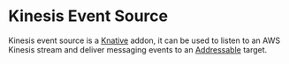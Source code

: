 # Kinesis Event Source

Kinesis event source is a [Knative](https://github.com/knative/) addon, it can
be used to listen to an AWS Kinesis stream and deliver messaging events to an
[Addressable](https://github.com/knative/eventing/tree/master/docs/spec/interfaces.md#addressable)
target.

